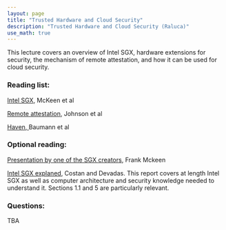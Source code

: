 ```yaml
---
layout: page
title: "Trusted Hardware and Cloud Security"
description: "Trusted Hardware and Cloud Security (Raluca)"
use_math: true
---
```


This lecture covers an overview of Intel SGX, hardware extensions for security, the mechanism of remote attestation, and how it can be used for cloud security. 

### Reading list:



 <a href="https://software.intel.com/sites/default/files/article/413936/hasp-2013-innovative-instructions-and-software-model-for-isolated-execution.pdf
">Intel SGX</a>, McKeen et al


<a href="https://software.intel.com/sites/default/files/managed/ac/40/2016%20WW10%20sgx%20provisioning%20and%20attesatation%20final.pdf
"> Remote attestation</a>, Johnson et al


 <a href="https://www.usenix.org/system/files/conference/osdi14/osdi14-paper-baumann.pdf">
Haven,  </a> Baumann et al

### Optional reading:

<a href="https://www.youtube.com/watch?v=mPT_vJrlHlg">Presentation by one of the SGX creators</a>, Frank Mckeen

<a href="https://eprint.iacr.org/2016/086.pdf">Intel SGX explaned</a>, Costan and Devadas. This report covers at length Intel SGX as well as computer architecture and security knowledge needed to understand it. Sections 1.1 and 5 are particularly relevant.

### Questions:

TBA

<!--
![ML-Lifecycle](assets/images/ml-lifecycle.jpg){:width="400px"}

While much of the focus of machine learning research is on the process of training models (i.e., learning) there are a unique set of challenges around the process of serving and updating those models that is often overlooked.
In this lecture we will explore the bigger machine learning life-cycle and discuss the challenges around serving predictions.

## Reading lists:

### Prediction Serving Systems [?Student Presenters?]
1. *Deepak Agarwal, Bo Long, Jonathan Traupman, Doris Xin, and Liang Zhang.* 2014. [**LASER: a scalable response prediction platform for online advertising.**](http://dl.acm.org/citation.cfm?id=2556252) In Proceedings of the 7th ACM international conference on Web search and data mining (WSDM '14).


### Managing the ML Lifecycle [?Student Presenters?]
1. *Xinran He, Junfeng Pan, Ou Jin, Tianbing Xu, Bo Liu, Tao Xu, Yanxin Shi, Antoine Atallah, Ralf Herbrich, Stuart Bowers, and Joaquin Quiñonero Candela.* 2014. [**Practical Lessons from Predicting Clicks on Ads at Facebook.**](http://dl.acm.org/citation.cfm?id=2648589) In Proceedings of the Eighth International Workshop on Data Mining for Online Advertising (ADKDD'14).

1. *D. Sculley, Gary Holt, Daniel Golovin, Eugene Davydov, Todd Phillips, Dietmar Ebner, Vinay Chaudhary, Michael Young* 2014. [**Machine Learning: The High Interest Credit Card of Technical Debt**](http://research.google.com/pubs/pub43146.html). SE4ML: Software Engineering for Machine Learning (NIPS 2014 Workshop)


### Questions:

1. What differentiates serving machine learning models from standard data serving?

1. Name one way in which algorithmic advances simplify model serving and one way in which they add additional challenges.
 -->


<!--

Formatting with Kramdown (github style markdown):

https://github.com/adam-p/markdown-here/wiki/Markdown-Cheatsheet

# heading 1
## heading 2
### heading 3


# A list

1. a
1. b
1. c

*italic*
**bold**

```scala
// this is scala
def f(x) = x + 3
```

```bash
%> echo "the end" | less
```


# An inline equation without number:

this is all about $x$ and $\alpha$:

$$
3x + 5
$$

# An inline equation with numbering

\begin{align}
y \propto \frac{x \sin x} {\int_0^\infty x \sin x}
\end{align}
 -->

<!-- {: style="text-align: center"} -->



